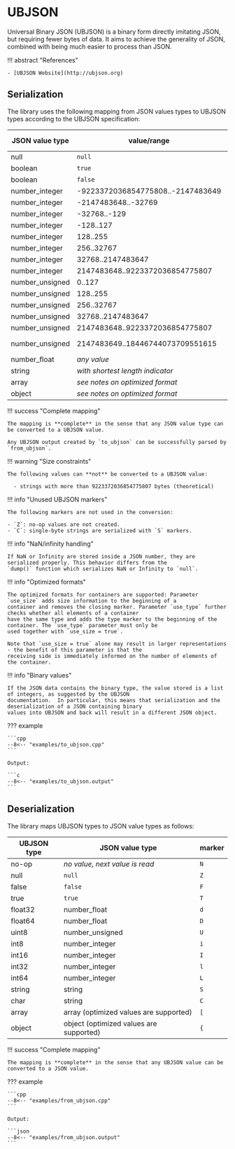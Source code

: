 # UBJSON

Universal Binary JSON (UBJSON) is a binary form directly imitating JSON, but requiring fewer bytes of data. It aims to
achieve the generality of JSON, combined with being much easier to process than JSON.

!!! abstract "References"

	- [UBJSON Website](http://ubjson.org)

## Serialization

The library uses the following mapping from JSON values types to UBJSON types according to the UBJSON specification:

| JSON value type | value/range                       | UBJSON type    | marker |
|-----------------|-----------------------------------|----------------|--------|
| null            | `null`                            | null           | `Z`    |
| boolean         | `true`                            | true           | `T`    |
| boolean         | `false`                           | false          | `F`    |
| number_integer  | -9223372036854775808..-2147483649 | int64          | `L`    |
| number_integer  | -2147483648..-32769               | int32          | `l`    |
| number_integer  | -32768..-129                      | int16          | `I`    |
| number_integer  | -128..127                         | int8           | `i`    |
| number_integer  | 128..255                          | uint8          | `U`    |
| number_integer  | 256..32767                        | int16          | `I`    |
| number_integer  | 32768..2147483647                 | int32          | `l`    |
| number_integer  | 2147483648..9223372036854775807   | int64          | `L`    |
| number_unsigned | 0..127                            | int8           | `i`    |
| number_unsigned | 128..255                          | uint8          | `U`    |
| number_unsigned | 256..32767                        | int16          | `I`    |
| number_unsigned | 32768..2147483647                 | int32          | `l`    |
| number_unsigned | 2147483648..9223372036854775807   | int64          | `L`    |
| number_unsigned | 2147483649..18446744073709551615  | high-precision | `H`    |
| number_float    | *any value*                       | float64        | `D`    |
| string          | *with shortest length indicator*  | string         | `S`    |
| array           | *see notes on optimized format*   | array          | `[`    |
| object          | *see notes on optimized format*   | map            | `{`    |

!!! success "Complete mapping"

	The mapping is **complete** in the sense that any JSON value type can be converted to a UBJSON value.

	Any UBJSON output created by `to_ubjson` can be successfully parsed by `from_ubjson`.

!!! warning "Size constraints"

	The following values can **not** be converted to a UBJSON value:

      - strings with more than 9223372036854775807 bytes (theoretical)

!!! info "Unused UBJSON markers"

	The following markers are not used in the conversion:
    
    - `Z`: no-op values are not created.
    - `C`: single-byte strings are serialized with `S` markers.

!!! info "NaN/infinity handling"

    If NaN or Infinity are stored inside a JSON number, they are serialized properly. This behavior differs from the
    `dump()` function which serializes NaN or Infinity to `null`.

!!! info "Optimized formats"

    The optimized formats for containers are supported: Parameter `use_size` adds size information to the beginning of a
    container and removes the closing marker. Parameter `use_type` further checks whether all elements of a container
    have the same type and adds the type marker to the beginning of the container. The `use_type` parameter must only be
    used together with `use_size = true`.

    Note that `use_size = true` alone may result in larger representations - the benefit of this parameter is that the
    receiving side is immediately informed on the number of elements of the container.

!!! info "Binary values"

    If the JSON data contains the binary type, the value stored is a list of integers, as suggested by the UBJSON
    documentation.  In particular, this means that serialization and the deserialization of a JSON containing binary
    values into UBJSON and back will result in a different JSON object.

??? example

    ```cpp
    --8<-- "examples/to_ubjson.cpp"
    ```

    Output:

    ```c
    --8<-- "examples/to_ubjson.output"
    ```

## Deserialization

The library maps UBJSON types to JSON value types as follows:

| UBJSON type | JSON value type                         | marker |
|-------------|-----------------------------------------|--------|
| no-op       | *no value, next value is read*          | `N`    |
| null        | `null`                                  | `Z`    |
| false       | `false`                                 | `F`    |
| true        | `true`                                  | `T`    |
| float32     | number_float                            | `d`    |
| float64     | number_float                            | `D`    |
| uint8       | number_unsigned                         | `U`    |
| int8        | number_integer                          | `i`    |
| int16       | number_integer                          | `I`    |
| int32       | number_integer                          | `l`    |
| int64       | number_integer                          | `L`    |
| string      | string                                  | `S`    |
| char        | string                                  | `C`    |
| array       | array (optimized values are supported)  | `[`    |
| object      | object (optimized values are supported) | `{`    |

!!! success "Complete mapping"

	The mapping is **complete** in the sense that any UBJSON value can be converted to a JSON value.

??? example

    ```cpp
    --8<-- "examples/from_ubjson.cpp"
    ```

    Output:

    ```json
    --8<-- "examples/from_ubjson.output"
    ```
